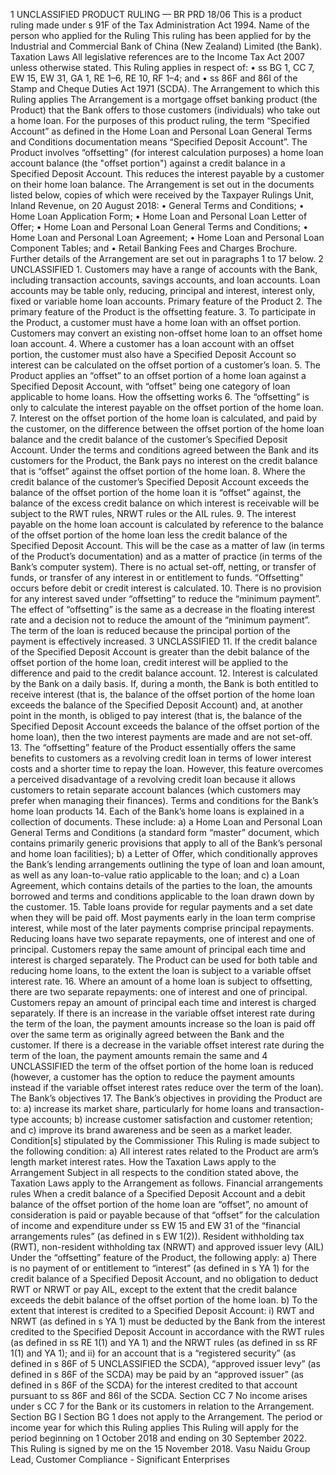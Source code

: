 1 UNCLASSIFIED PRODUCT RULING — BR PRD 18/06 This is a product ruling made under s 91F of the Tax Administration Act 1994. Name of the person who applied for the Ruling This ruling has been applied for by the Industrial and Commercial Bank of China (New Zealand) Limited (the Bank). Taxation Laws All legislative references are to the Income Tax Act 2007 unless otherwise stated. This Ruling applies in respect of: • ss BG 1, CC 7, EW 15, EW 31, GA 1, RE 1–6, RE 10, RF 1–4; and • ss 86F and 86I of the Stamp and Cheque Duties Act 1971 (SCDA). The Arrangement to which this Ruling applies The Arrangement is a mortgage offset banking product (the Product) that the Bank offers to those customers (individuals) who take out a home loan. For the purposes of this product ruling, the term “Specified Account” as defined in the Home Loan and Personal Loan General Terms and Conditions documentation means “Specified Deposit Account”. The Product involves “offsetting” (for interest calculation purposes) a home loan account balance (the "offset portion") against a credit balance in a Specified Deposit Account. This reduces the interest payable by a customer on their home loan balance. The Arrangement is set out in the documents listed below, copies of which were received by the Taxpayer Rulings Unit, Inland Revenue, on 20 August 2018: • General Terms and Conditions; • Home Loan Application Form; • Home Loan and Personal Loan Letter of Offer; • Home Loan and Personal Loan General Terms and Conditions; • Home Loan and Personal Loan Agreement; • Home Loan and Personal Loan Component Tables; and • Retail Banking Fees and Charges Brochure. Further details of the Arrangement are set out in paragraphs 1 to 17 below. 2 UNCLASSIFIED 1. Customers may have a range of accounts with the Bank, including transaction accounts, savings accounts, and loan accounts. Loan accounts may be table only, reducing, principal and interest, interest only, fixed or variable home loan accounts. Primary feature of the Product 2. The primary feature of the Product is the offsetting feature. 3. To participate in the Product, a customer must have a home loan with an offset portion. Customers may convert an existing non-offset home loan to an offset home loan account. 4. Where a customer has a loan account with an offset portion, the customer must also have a Specified Deposit Account so interest can be calculated on the offset portion of a customer’s loan. 5. The Product applies an “offset” to an offset portion of a home loan against a Specified Deposit Account, with “offset” being one category of loan applicable to home loans. How the offsetting works 6. The “offsetting” is only to calculate the interest payable on the offset portion of the home loan. 7. Interest on the offset portion of the home loan is calculated, and paid by the customer, on the difference between the offset portion of the home loan balance and the credit balance of the customer’s Specified Deposit Account. Under the terms and conditions agreed between the Bank and its customers for the Product, the Bank pays no interest on the credit balance that is “offset” against the offset portion of the home loan. 8. Where the credit balance of the customer’s Specified Deposit Account exceeds the balance of the offset portion of the home loan it is “offset” against, the balance of the excess credit balance on which interest is receivable will be subject to the RWT rules, NRWT rules or the AIL rules. 9. The interest payable on the home loan account is calculated by reference to the balance of the offset portion of the home loan less the credit balance of the Specified Deposit Account. This will be the case as a matter of law (in terms of the Product’s documentation) and as a matter of practice (in terms of the Bank’s computer system). There is no actual set-off, netting, or transfer of funds, or transfer of any interest in or entitlement to funds. “Offsetting” occurs before debit or credit interest is calculated. 10. There is no provision for any interest saved under “offsetting” to reduce the “minimum payment”. The effect of “offsetting” is the same as a decrease in the floating interest rate and a decision not to reduce the amount of the “minimum payment”. The term of the loan is reduced because the principal portion of the payment is effectively increased. 3 UNCLASSIFIED 11. If the credit balance of the Specified Deposit Account is greater than the debit balance of the offset portion of the home loan, credit interest will be applied to the difference and paid to the credit balance account. 12. Interest is calculated by the Bank on a daily basis. If, during a month, the Bank is both entitled to receive interest (that is, the balance of the offset portion of the home loan exceeds the balance of the Specified Deposit Account) and, at another point in the month, is obliged to pay interest (that is, the balance of the Specified Deposit Account exceeds the balance of the offset portion of the home loan), then the two interest payments are made and are not set-off. 13. The “offsetting” feature of the Product essentially offers the same benefits to customers as a revolving credit loan in terms of lower interest costs and a shorter time to repay the loan. However, this feature overcomes a perceived disadvantage of a revolving credit loan because it allows customers to retain separate account balances (which customers may prefer when managing their finances). Terms and conditions for the Bank’s home loan products 14. Each of the Bank’s home loans is explained in a collection of documents. These include: a) a Home Loan and Personal Loan General Terms and Conditions (a standard form “master” document, which contains primarily generic provisions that apply to all of the Bank’s personal and home loan facilities); b) a Letter of Offer, which conditionally approves the Bank’s lending arrangements outlining the type of loan and loan amount, as well as any loan-to-value ratio applicable to the loan; and c) a Loan Agreement, which contains details of the parties to the loan, the amounts borrowed and terms and conditions applicable to the loan drawn down by the customer. 15. Table loans provide for regular payments and a set date when they will be paid off. Most payments early in the loan term comprise interest, while most of the later payments comprise principal repayments. Reducing loans have two separate repayments, one of interest and one of principal. Customers repay the same amount of principal each time and interest is charged separately. The Product can be used for both table and reducing home loans, to the extent the loan is subject to a variable offset interest rate. 16. Where an amount of a home loan is subject to offsetting, there are two separate repayments: one of interest and one of principal. Customers repay an amount of principal each time and interest is charged separately. If there is an increase in the variable offset interest rate during the term of the loan, the payment amounts increase so the loan is paid off over the same term as originally agreed between the Bank and the customer. If there is a decrease in the variable offset interest rate during the term of the loan, the payment amounts remain the same and 4 UNCLASSIFIED the term of the offset portion of the home loan is reduced (however, a customer has the option to reduce the payment amounts instead if the variable offset interest rates reduce over the term of the loan). The Bank’s objectives 17. The Bank’s objectives in providing the Product are to: a) increase its market share, particularly for home loans and transaction-type accounts; b) increase customer satisfaction and customer retention; and c) improve its brand awareness and be seen as a market leader. Condition\[s\] stipulated by the Commissioner This Ruling is made subject to the following condition: a) All interest rates related to the Product are arm’s length market interest rates. How the Taxation Laws apply to the Arrangement Subject in all respects to the condition stated above, the Taxation Laws apply to the Arrangement as follows. Financial arrangements rules When a credit balance of a Specified Deposit Account and a debit balance of the offset portion of the home loan are “offset”, no amount of consideration is paid or payable because of that “offset” for the calculation of income and expenditure under ss EW 15 and EW 31 of the “financial arrangements rules” (as defined in s EW 1(2)). Resident withholding tax (RWT), non-resident withholding tax (NRWT) and approved issuer levy (AIL) Under the “offsetting” feature of the Product, the following apply: a) There is no payment of or entitlement to “interest” (as defined in s YA 1) for the credit balance of a Specified Deposit Account, and no obligation to deduct RWT or NRWT or pay AIL, except to the extent that the credit balance exceeds the debit balance of the offset portion of the home loan. b) To the extent that interest is credited to a Specified Deposit Account: i) RWT and NRWT (as defined in s YA 1) must be deducted by the Bank from the interest credited to the Specified Deposit Account in accordance with the RWT rules (as defined in ss RE 1(1) and YA 1) and the NRWT rules (as defined in ss RF 1(1) and YA 1); and ii) for an account that is a “registered security” (as defined in s 86F of 5 UNCLASSIFIED the SCDA), “approved issuer levy” (as defined in s 86F of the SCDA) may be paid by an “approved issuer” (as defined in s 86F of the SCDA) for the interest credited to that account pursuant to ss 86F and 86I of the SCDA. Section CC 7 No income arises under s CC 7 for the Bank or its customers in relation to the Arrangement. Section BG I Section BG 1 does not apply to the Arrangement. The period or income year for which this Ruling applies This Ruling will apply for the period beginning on 1 October 2018 and ending on 30 September 2022. This Ruling is signed by me on the 15 November 2018. Vasu Naidu Group Lead, Customer Compliance - Significant Enterprises